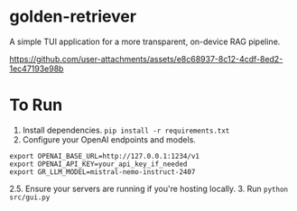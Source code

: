 # golden-retriever

A simple TUI application for a more transparent, on-device RAG pipeline.

https://github.com/user-attachments/assets/e8c68937-8c12-4cdf-8ed2-1ec47193e98b

# To Run

1. Install dependencies. ```pip install -r requirements.txt```
2. Configure your OpenAI endpoints and models.
```
export OPENAI_BASE_URL=http://127.0.0.1:1234/v1
export OPENAI_API_KEY=your_api_key_if_needed
export GR_LLM_MODEL=mistral-nemo-instruct-2407

```
2.5. Ensure your servers are running if you're hosting locally.
3. Run ```python src/gui.py```
